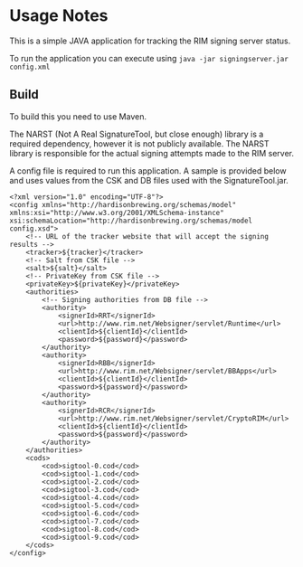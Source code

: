 Usage Notes
=====
This is a simple JAVA application for tracking the RIM signing server status. 

To run the application you can execute using `java -jar signingserver.jar config.xml`

Build
-----------------
To build this you need to use Maven.

The NARST (Not A Real SignatureTool, but close enough) library is a required dependency, however it is not publicly available.
The NARST library is responsible for the actual signing attempts made to the RIM server.

A config file is required to run this application. A sample is provided below and uses values from the CSK and DB files used with the SignatureTool.jar.

	<?xml version="1.0" encoding="UTF-8"?>
	<config xmlns="http://hardisonbrewing.org/schemas/model" xmlns:xsi="http://www.w3.org/2001/XMLSchema-instance" xsi:schemaLocation="http://hardisonbrewing.org/schemas/model config.xsd">
		<!-- URL of the tracker website that will accept the signing results -->
		<tracker>${tracker}</tracker>
		<!-- Salt from CSK file -->
		<salt>${salt}</salt>
		<!-- PrivateKey from CSK file -->
		<privateKey>${privateKey}</privateKey>
		<authorities>
			<!-- Signing authorities from DB file -->
			<authority>
				<signerId>RRT</signerId>
				<url>http://www.rim.net/Websigner/servlet/Runtime</url>
				<clientId>${clientId}</clientId>
				<password>${password}</password>
			</authority>
			<authority>
				<signerId>RBB</signerId>
				<url>http://www.rim.net/Websigner/servlet/BBApps</url>
				<clientId>${clientId}</clientId>
				<password>${password}</password>
			</authority>
			<authority>
				<signerId>RCR</signerId>
				<url>http://www.rim.net/Websigner/servlet/CryptoRIM</url>
				<clientId>${clientId}</clientId>
				<password>${password}</password>
			</authority>
		</authorities>
		<cods>
			<cod>sigtool-0.cod</cod>
			<cod>sigtool-1.cod</cod>
			<cod>sigtool-2.cod</cod>
			<cod>sigtool-3.cod</cod>
			<cod>sigtool-4.cod</cod>
			<cod>sigtool-5.cod</cod>
			<cod>sigtool-6.cod</cod>
			<cod>sigtool-7.cod</cod>
			<cod>sigtool-8.cod</cod>
			<cod>sigtool-9.cod</cod>
		</cods>
	</config>
